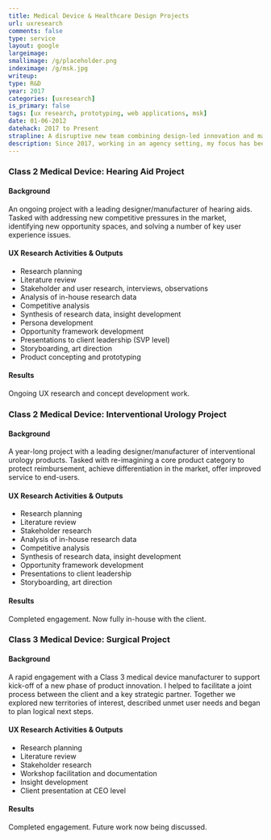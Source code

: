 ```yaml
---
title: Medical Device & Healthcare Design Projects
url: uxresearch
comments: false
type: service
layout: google
largeimage: 
smallimage: /g/placeholder.png
indeximage: /g/msk.jpg
writeup: 
type: R&D
year: 2017
categories: [uxresearch]
is_primary: false
tags: [ux research, prototyping, web applications, msk]
date: 01-06-2012
datehack: 2017 to Present
strapline: A disruptive new team combining design-led innovation and machine learning expertise
description: Since 2017, working in an agency setting, my focus has been on UX research and design strategy for medical device manufacturers and healthcare organisations. To date, I have worked on projects related to Class 2 and (briefly) Class 3  medical devices. The work has also involved research and design of patient-facing apps/services that accompany/augment medical devices. This work is highly sensitive. I have summarised below but can expand on the work in person.
---
```

### Class 2 Medical Device: Hearing Aid Project

#### Background

An ongoing project with a leading designer/manufacturer of hearing aids. Tasked with addressing new competitive pressures in the market, identifying new opportunity spaces, and solving a number of key user experience issues.

#### UX Research Activities & Outputs

* Research planning
* Literature review
* Stakeholder and user research, interviews, observations
* Analysis of in-house research data
* Competitive analysis
* Synthesis of research data, insight development
* Persona development
* Opportunity framework development
* Presentations to client leadership (SVP level)
* Storyboarding, art direction
* Product concepting and prototyping 

#### Results

Ongoing UX research and concept development work.

### Class 2 Medical Device: Interventional Urology Project

#### Background

A year-long project with a leading designer/manufacturer of interventional urology products. Tasked with re-imagining a core product category to protect reimbursement, achieve differentiation in the market, offer improved service to end-users.

#### UX Research Activities & Outputs

* Research planning
* Literature review
* Stakeholder research
* Analysis of in-house research data
* Competitive analysis
* Synthesis of research data, insight development
* Opportunity framework development
* Presentations to client leadership 
* Storyboarding, art direction

#### Results

Completed engagement. Now fully in-house with the client.


### Class 3 Medical Device: Surgical Project

#### Background

A rapid engagement with a Class 3 medical device manufacturer to support kick-off of a new phase of product innovation. I helped to facilitate a joint process between the client and a key strategic partner. Together we explored new territories of interest, described unmet user needs and began to plan logical next steps.

#### UX Research Activities & Outputs

* Research planning
* Literature review
* Stakeholder research
* Workshop facilitation and documentation
* Insight development
* Client presentation at CEO level

#### Results

Completed engagement. Future work now being discussed.